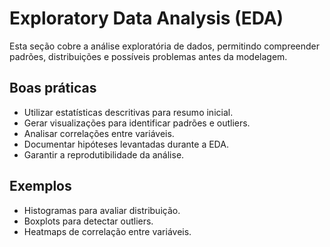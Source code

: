 # Exploratory Data Analysis (EDA)

Esta seção cobre a análise exploratória de dados, permitindo compreender 
padrões, distribuições e possíveis problemas antes da modelagem.

## Boas práticas

- Utilizar estatísticas descritivas para resumo inicial.
- Gerar visualizações para identificar padrões e outliers.
- Analisar correlações entre variáveis.
- Documentar hipóteses levantadas durante a EDA.
- Garantir a reprodutibilidade da análise.

## Exemplos

- Histogramas para avaliar distribuição.
- Boxplots para detectar outliers.
- Heatmaps de correlação entre variáveis.
